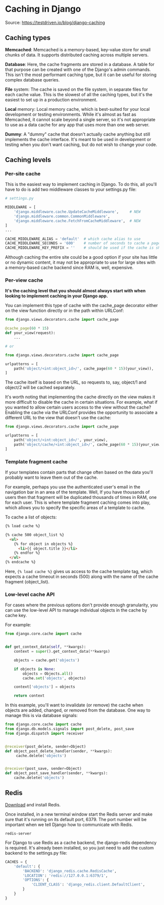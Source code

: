 # Caching in Django

Source: https://testdriven.io/blog/django-caching

## Caching types

**Memcached**: Memcached is a memory-based, key-value store for small chunks of data. It supports distributed caching across multiple servers.

**Database**: Here, the cache fragments are stored in a database. A table for that purpose can be created with one of the Django's admin commands. This isn't the most performant caching type, but it can be useful for storing complex database queries.

**File** system: The cache is saved on the file system, in separate files for each cache value. This is the slowest of all the caching types, but it's the easiest to set up in a production environment.

**Local** memory: Local memory cache, which is best-suited for your local development or testing environments. While it's almost as fast as Memcached, it cannot scale beyond a single server, so it's not appropriate to use as a data cache for any app that uses more than one web server.

**Dummy**: A "dummy" cache that doesn't actually cache anything but still implements the cache interface. It's meant to be used in development or testing when you don't want caching, but do not wish to change your code.

## Caching levels
### Per-site cache
This is the easiest way to implement caching in Django. To do this, all you'll have to do is add two middleware classes to your settings.py file:
```python
# settings.py

MIDDLEWARE = [
    'django.middleware.cache.UpdateCacheMiddleware',     # NEW
    'django.middleware.common.CommonMiddleware',
    'django.middleware.cache.FetchFromCacheMiddleware',  # NEW
]
...

CACHE_MIDDLEWARE_ALIAS = 'default'  # which cache alias to use
CACHE_MIDDLEWARE_SECONDS = '600'    # number of seconds to cache a page for (TTL)
CACHE_MIDDLEWARE_KEY_PREFIX = ''    # should be used if the cache is shared across multiple sites that use the same Django instance
```
Although caching the entire site could be a good option if your site has little or no dynamic content, it may not be appropriate to use for large sites with a memory-based cache backend since RAM is, well, expensive.
### Per-view cache
**It's the caching level that you should almost always start with when looking to implement caching in your Django app.**

You can implement this type of cache with the cache_page decorator either on the view function directly or in the path within URLConf:

```python
from django.views.decorators.cache import cache_page

@cache_page(60 * 15)
def your_view(request):
    ...

# or

from django.views.decorators.cache import cache_page

urlpatterns = [
    path('object/<int:object_id>/', cache_page(60 * 15)(your_view)),
]
```

The cache itself is based on the URL, so requests to, say, object/1 and object/2 will be cached separately.

It's worth noting that implementing the cache directly on the view makes it more difficult to disable the cache in certain situations. For example, what if you wanted to allow certain users access to the view without the cache? Enabling the cache via the URLConf provides the opportunity to associate a different URL to the view that doesn't use the cache:
```python
from django.views.decorators.cache import cache_page

urlpatterns = [
    path('object/<int:object_id>/', your_view),
    path('object/cache/<int:object_id>/', cache_page(60 * 15)(your_view)),
]
```
### Template fragment cache

If your templates contain parts that change often based on the data you'll probably want to leave them out of the cache.

For example, perhaps you use the authenticated user's email in the navigation bar in an area of the template. Well, If you have thousands of users then that fragment will be duplicated thousands of times in RAM, one for each user. This is where template fragment caching comes into play, which allows you to specify the specific areas of a template to cache.

To cache a list of objects:
```html
{% load cache %}

{% cache 500 object_list %}
  <ul>
    {% for object in objects %}
      <li>{{ object.title }}</li>
    {% endfor %}
  </ul>
{% endcache %}
```
Here, ```{% load cache %}``` gives us access to the cache template tag, which expects a cache timeout in seconds (500) along with the name of the cache fragment (object_list).

### Low-level cache API

For cases where the previous options don't provide enough granularity, you can use the low-level API to manage individual objects in the cache by cache key.

For example:
```python
from django.core.cache import cache


def get_context_data(self, **kwargs):
    context = super().get_context_data(**kwargs)

    objects = cache.get('objects')

    if objects is None:
        objects = Objects.all()
        cache.set('objects', objects)

    context['objects'] = objects

    return context
```

In this example, you'll want to invalidate (or remove) the cache when objects are added, changed, or removed from the database. One way to manage this is via database signals:
```python
from django.core.cache import cache
from django.db.models.signals import post_delete, post_save
from django.dispatch import receiver


@receiver(post_delete, sender=Object)
def object_post_delete_handler(sender, **kwargs):
     cache.delete('objects')


@receiver(post_save, sender=Object)
def object_post_save_handler(sender, **kwargs):
    cache.delete('objects')
```

## Redis

[Download](https://redis.io/download/) and install Redis.

Once installed, in a new terminal window start the Redis server and make sure that it's running on its default port, 6379. The port number will be important when we tell Django how to communicate with Redis.

```commandline
redis-server
```

For Django to use Redis as a cache backend, the django-redis dependency is required. It's already been installed, so you just need to add the custom backend to the settings.py file:
```python
CACHES = {
    'default': {
        'BACKEND': 'django_redis.cache.RedisCache',
        'LOCATION': 'redis://127.0.0.1:6379/1',
        'OPTIONS': {
            'CLIENT_CLASS': 'django_redis.client.DefaultClient',
        }
    }
}
```